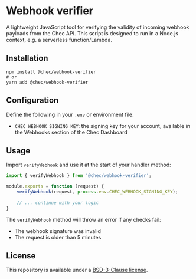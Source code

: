 # Webhook verifier

A lightweight JavaScript tool for verifying the validity of incoming webhook payloads from the Chec API. This script
is designed to run in a Node.js context, e.g. a serverless function/Lambda.

## Installation

```
npm install @chec/webhook-verifier
# or
yarn add @chec/webhook-verifier
```

## Configuration

Define the following in your `.env` or environment file:

* `CHEC_WEBHOOK_SIGNING_KEY`: the signing key for your account, available in the Webhooks section of the Chec Dashboard

## Usage

Import `verifyWebhook` and use it at the start of your handler method:

```js
import { verifyWebhook } from '@chec/webhook-verifier';

module.exports = function (request) {
    verifyWebhook(request, process.env.CHEC_WEBHOOK_SIGNING_KEY);
    
    // ... continue with your logic
}
```

The `verifyWebhook` method will throw an error if any checks fail:
* The webhook signature was invalid
* The request is older than 5 minutes

## License

This repository is available under a [BSD-3-Clause license](./LICENSE.md).
